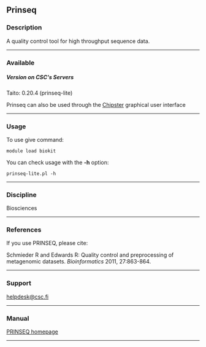 ## Prinseq

### Description

A quality control tool for high throughput sequence data.

* * *

### Available

##### Version on CSC's Servers

Taito: 0.20.4 (prinseq-lite)

Prinseq can also be used through the [Chipster](http://chipster.csc.fi/) graphical user interface

* * *

### Usage

To use give command:

    module load biokit

You can check usage with the **\-h** option:

    prinseq-lite.pl -h

* * *

### Discipline

Biosciences  

* * *

### References

If you use PRINSEQ, please cite: 

Schmieder R and Edwards R: Quality control and preprocessing of metagenomic datasets. _Bioinformatics_ 2011, 27:863-864.

* * *

### Support

helpdesk@csc.fi

* * *

### Manual

[PRINSEQ homepage](http://prinseq.sourceforge.net/)

* * *